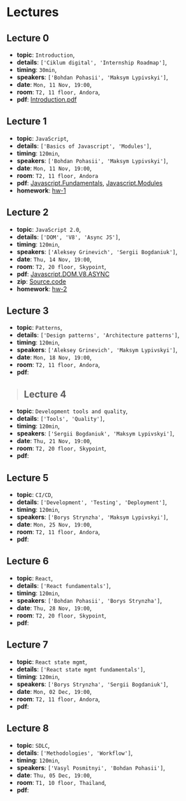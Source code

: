 # Lectures

## Lecture 0

- **topic**: `Introduction`,
- **details**: `['Ciklum digital', 'Internship Roadmap']`,
- **timing**: `30min`,
- **speakers**: `['Bohdan Pohasii', 'Maksym Lypivskyi']`,
- **date**: `Mon, 11 Nov, 19:00`,
- **room**: `T2, 11 floor, Andora`,
- **pdf**: [Introduction.pdf](https://drive.google.com/a/ciklum.com/file/d/1ZyKeF1ccy6VVzaZKyuqvBZyC8Zpr0Ief/view?usp=sharing)


## Lecture 1

- **topic**: `JavaScript`,
- **details**: `['Basics of Javascript', 'Modules']`,
- **timing**: `120min`,
- **speakers**: `['Bohdan Pohasii', 'Maksym Lypivskyi']`,
- **date**: `Mon, 11 Nov, 19:00`,
- **room**: `T2, 11 floor, Andora`
- **pdf**: [Javascript.Fundamentals](https://drive.google.com/a/ciklum.com/file/d/13T7eWYVSNENo1MfA5DmkWuETH2ug9kuH/view?usp=sharing), [Javascript.Modules](https://drive.google.com/a/ciklum.com/file/d/1p_6SpdmuSF-A_Rh6cbPnCs-2sawfLs5T/view?usp=sharing)
- **homework**: [hw-1](https://ciklum-digital.github.io/internship/#/pages/homework?id=homework_1)


## Lecture 2

- **topic**: `JavaScript 2.0`,
- **details**: `['DOM', 'V8', 'Async JS']`,
- **timing**: `120min`,
- **speakers**: `['Aleksey Grinevich', 'Sergii Bogdaniuk']`,
- **date**: `Thu, 14 Nov, 19:00`,
- **room**: `T2, 20 floor, Skypoint`,
- **pdf**: [Javascript.DOM.V8.ASYNC](https://drive.google.com/a/ciklum.com/file/d/1ao-J71ApWTAWS9p0A2wdPKQSk1tFndcM/view?usp=sharing)
- **zip**: [Source.code](https://drive.google.com/a/ciklum.com/file/d/1SM_5QPmy1ok_Xuj0h7Hnm9cAo5vOUxxS/view?usp=sharing)
- **homework**: [hw-2](https://ciklum-digital.github.io/internship/#/pages/homework?id=homework_2)

## Lecture 3

- **topic**: `Patterns`,
- **details**: `['Design patterns', 'Architecture patterns']`,
- **timing**: `120min`,
- **speakers**: `['Aleksey Grinevich', 'Maksym Lypivskyi']`,
- **date**: `Mon, 18 Nov, 19:00`,
- **room**: `T2, 11 floor, Andora`,
- **pdf**: []()


> ## Lecture 4

- **topic**: `Development tools and quality`,
- **details**: `['Tools', 'Quality']`,
- **timing**: `120min`,
- **speakers**: `['Sergii Bogdaniuk', 'Maksym Lypivskyi']`,
- **date**: `Thu, 21 Nov, 19:00`,
- **room**: `T2, 20 floor, Skypoint`,
- **pdf**: []()

## Lecture 5

- **topic**: `CI/CD`,
- **details**: `['Development', 'Testing', 'Deployment']`,
- **timing**: `120min`,
- **speakers**: `['Borys Strynzha', 'Maksym Lypivskyi']`,
- **date**: `Mon, 25 Nov, 19:00`,
- **room**: `T2, 11 floor, Andora`,
- **pdf**: []()

## Lecture 6

- **topic**: `React`,
- **details**: `['React fundamentals']`,
- **timing**: `120min`,
- **speakers**: `['Bohdan Pohasii', 'Borys Strynzha']`,
- **date**: `Thu, 28 Nov, 19:00`,
- **room**: `T2, 20 floor, Skypoint`,
- **pdf**: []()

## Lecture 7

- **topic**: `React state mgmt`,
- **details**: `['React state mgmt fundamentals']`,
- **timing**: `120min`,
- **speakers**: `['Borys Strynzha', 'Sergii Bogdaniuk']`,
- **date**: `Mon, 02 Dec, 19:00`,
- **room**: `T2, 11 floor, Andora`,
- **pdf**: []()

## Lecture 8

- **topic**: `SDLC`,
- **details**: `['Methodologies', 'Workflow']`,
- **timing**: `120min`,
- **speakers**: `['Vasyl Posmitnyi', 'Bohdan Pohasii']`,
- **date**: `Thu, 05 Dec, 19:00`,
- **room**: `T1, 10 floor, Thailand`,
- **pdf**: []()